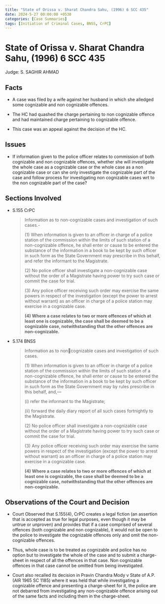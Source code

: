 ```yaml
---
title: "State of Orissa v. Sharat Chandra Sahu, (1996) 6 SCC 435"
date: 2024-5-27 00:00:00 +0530
categories: [Case Summaries]
tags: [Initiation of Criminal Cases, BNSS, CrPC]
---
```


# State of Orissa v. Sharat Chandra Sahu, (1996) 6 SCC 435 

Judge: S. SAGHIR AHMAD

## Facts

* A case was filed by a wife against her husband in which she alledged some cognizable and non cognizable offences.

* The HC had quashed the charge pertaining to non cognizable offence and had maintained charge pertaining to cognizable offence.

* This case was an appeal against the decision of the HC.

## Issues

* If information given to the police officer relates to commission of both cognizable and non cognizable offences, whether she will investigate the whole case as a cognizable case or the whole case as a non cognizable case or can she only investigate the cognizable part of the case and follow process for investigating non cognizable cases wrt to the non cognizable part of the case?

## Sections Involved

* S.155 CrPC

   > Information as to non-cognizable cases and investigation of such cases.-
   >
   > (1) When information is given to 
an officer in charge of a police station of the commission within the limits of such station of a non-cognizable offence, he 
shall enter or cause to be entered the substance of the information in a book to be kept by such officer in such form as the 
State Government may prescribe in this behalf, and refer the informant to the Magistrate.
   >
   > (2) No police officer shall investigate a non-cognizable case without the order of a Magistrate having power to 
try such case or commit the case for trial.
   >
   > (3) Any police officer receiving such order may exercise the same powers in respect of the investigation 
(except the power to arrest without warrant) as an officer in charge of a police station may exercise in a cognizable 
case.
   >
   > **(4) Where a case relates to two or more offences of which at least one is cognizable, the case shall be deemed
to be a cognizable case, notwithstanding that the other offences are non-cognizable.**
   >

* S.174 BNSS

   > Information as to non￾cognizable cases and investigation of such cases.
   >
   > (1) When information is given to an officer in charge of a police station of the
commission within the limits of such station of a non-cognizable offence, he shall enter or
cause to be entered the substance of the information in a book to be kept by such officer in
such form as the State Government may by rules prescribe in this behalf, and,—
   >
   > (i) refer the informant to the Magistrate;
   >
   > (ii) forward the daily diary report of all such cases fortnightly to the Magistrate.
   >
   > (2) No police officer shall investigate a non-cognizable case without the order of a
Magistrate having power to try such case or commit the case for trial.
   >
   > (3) Any police officer receiving such order may exercise the same powers in respect of
the investigation (except the power to arrest without warrant) as an officer in charge of a
police station may exercise in a cognizable case.
   >
   > **(4) Where a case relates to two or more offences of which at least one is cognizable,
the case shall be deemed to be a cognizable case, notwithstanding that the other offences
are non-cognizable.**
   >

## Observations of the Court and Decision

* Court Observed that S.155(4), CrPC creates a legal fiction (an assertion that is accepted as true for legal purposes, even though it may be untrue or unproven) and provides that if a case comprised of several offences (both cognizable and non cognizable), it would not be open to the police to investigate the cognizable offences only and omit the non-cognizable offences.

* Thus, whole case is to be treated as cognizable and police has no option but to investigate the whole of the case and to submit a charge-sheet in respect of all the offences in that case. Non cognizable offences in that case cannot be omitted from being investigated.

* Court also recalled its decision in Pravin Chandra Mody v State of A.P. (AIR
1965 SC 1185) where it was held that while investigating a cognizable offence and presenting a charge-sheet for it, the police are not debarred from investigating any non-cognizable offence arising out of the same facts and including them in the charge-sheet.

